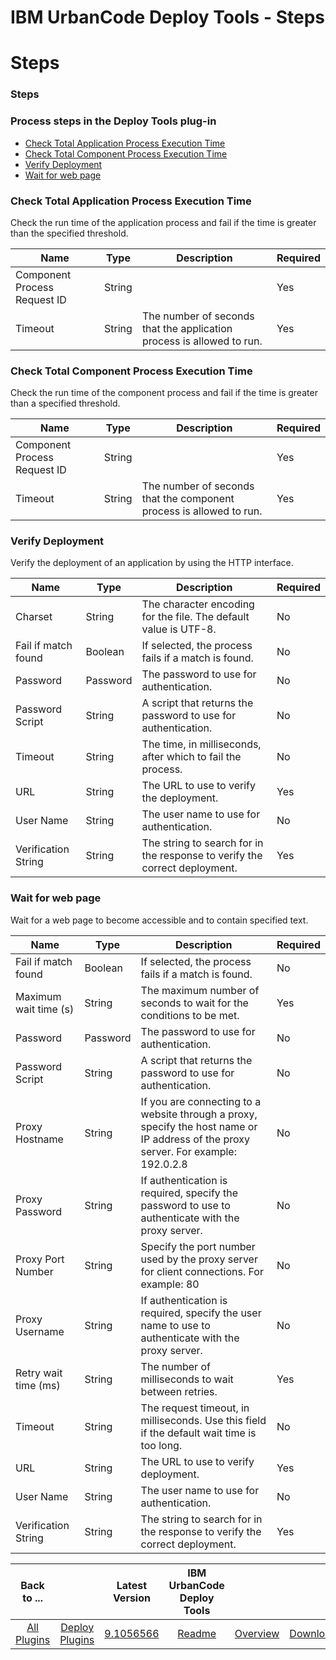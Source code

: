 
IBM UrbanCode Deploy Tools - Steps
==================================

# Steps


### Steps




### Process steps in the Deploy Tools plug-in

* [Check Total Application Process Execution Time](#check_total_application_process_execution_time)
* [Check Total Component Process Execution Time](#check_total_component_process_execution_time)
* [Verify Deployment](#verify_deployment)
* [Wait for web page](#wait_for_web_page)


### Check Total Application Process Execution Time

Check the run time of the application process and fail if the time is greater than the specified threshold.


| Name | Type | Description | Required |
| --- | --- | --- | --- |
| Component Process Request ID | String |  | Yes |
| Timeout | String | The number of seconds that the application process is allowed to run. | Yes |

### Check Total Component Process Execution Time

Check the run time of the component process and fail if the time is greater than a specified threshold.


| Name | Type | Description | Required |
| --- | --- | --- | --- |
| Component Process Request ID | String |  | Yes |
| Timeout | String | The number of seconds that the component process is allowed to run. | Yes |

### Verify Deployment

Verify the deployment of an application by using the HTTP interface.


| Name | Type | Description | Required |
| --- | --- | --- | --- |
| Charset | String | The character encoding for the file. The default value is UTF-8. | No |
| Fail if match found | Boolean | If selected, the process fails if a match is found. | No |
| Password | Password | The password to use for authentication. | No |
| Password Script | String | A script that returns the password to use for authentication. | No |
| Timeout | String | The time, in milliseconds, after which to fail the process. | No |
| URL | String | The URL to use to verify the deployment. | Yes |
| User Name | String | The user name to use for authentication. | No |
| Verification String | String | The string to search for in the response to verify the correct deployment. | Yes |

### Wait for web page

Wait for a web page to become accessible and to contain specified text.


| Name | Type | Description | Required |
| --- | --- | --- | --- |
| Fail if match found | Boolean | If selected, the process fails if a match is found. | No |
| Maximum wait time (s) | String | The maximum number of seconds to wait for the conditions to be met. | Yes |
| Password | Password | The password to use for authentication. | No |
| Password Script | String | A script that returns the password to use for authentication. | No |
| Proxy Hostname | String | If you are connecting to a website through a proxy, specify the host name or IP address of the proxy server. For example: 192.0.2.8 | No |
| Proxy Password | String | If authentication is required, specify the password to use to authenticate with the proxy server. | No |
| Proxy Port Number | String | Specify the port number used by the proxy server for client connections. For example: 80 | No |
| Proxy Username | String | If authentication is required, specify the user name to use to authenticate with the proxy server. | No |
| Retry wait time (ms) | String | The number of milliseconds to wait between retries. | Yes |
| Timeout | String | The request timeout, in milliseconds. Use this field if the default wait time is too long. | No |
| URL | String | The URL to use to verify deployment. | Yes |
| User Name | String | The user name to use for authentication. | No |
| Verification String | String | The string to search for in the response to verify the correct deployment. | Yes |



|Back to ...||Latest Version|IBM UrbanCode Deploy Tools |||
| :---: | :---: | :---: | :---: | :---: | :---: |
|[All Plugins](../../index.md)|[Deploy Plugins](../README.md)|[9.1056566](https://raw.githubusercontent.com/UrbanCode/IBM-UCD-PLUGINS/main/files/DeployTools/DeployTools-9.1056566.zip)|[Readme](README.md)|[Overview](overview.md)|[Downloads](downloads.md)|

